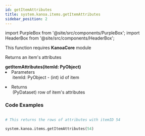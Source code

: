 ```yaml
---
id: getItemAttributes
title: system.kanoa.items.getItemAttributes
sidebar_position: 2
---
```

import PurpleBox from '@site/src/components/PurpleBox';
import HeaderBox from '@site/src/components/HeaderBox';

<PurpleBox>This function requires <b>KanoaCore</b> module</PurpleBox>

<HeaderBox header="Description">Returns an item's attributes </HeaderBox>

<HeaderBox header="Syntax">
    <b>getItemAttributes(itemId: PyObject)</b>
    <li> Parameters <br />
        <ul> itemId: PyObject - (int) id of item </ul>
    </li>
    <li> Returns <br />
        <ul> (PyDataset) row of item's attributes  </ul>
    </li>
</HeaderBox>


### Code Examples

```py

# This returns the rows of attributes with itemID 54 

system.kanoa.items.getItemAttributes(54)

```